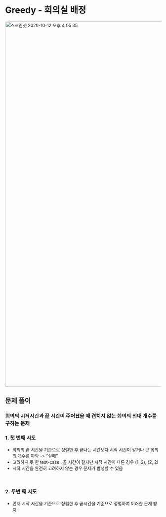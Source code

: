 # Greedy - 회의실 배정
<img width="1183" alt="스크린샷 2020-10-12 오후 4 05 35" src="https://user-images.githubusercontent.com/42570260/95721453-91cdef00-0cad-11eb-928b-1d7a35fc1401.png">
</br>

## 문제 풀이
### 회의의 시작시간과 끝 시간이 주어졌을 때 겹치지 않는 회의의 최대 개수를 구하는 문제
### 1. 첫 번째 시도
- 회의의 끝 시간을 기준으로 정렬한 후 끝나는 시간보다 시작 시간이 같거나 큰 회의의 개수를 파악 -> “실패”
- 고려하지 못 한 test-case : 끝 시간이 같지만 시작 시간이 다른 경우 (1, 2), (2, 2)
- 시작 시간을 완전히 고려하지 않는 경우 문제가 발생할 수 있음
</br>

### 2. 두번 째 시도
- 먼저 시작 시간을 기준으로 정렬한 후 끝시간을 기준으로 정렬하여 이러한 문제 방지
</br>
